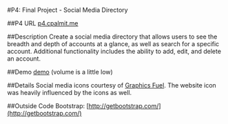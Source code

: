 #P4: Final Project - Social Media Directory

##P4 URL
[p4.cpalmit.me](http://p4.cpalmit.me)

##Description
Create a social media directory that allows users to see the breadth and depth of accounts at a glance, as 
well as search for a specific account. Additional functionality includes the ability to add, edit, and delete an account.

##Demo
[demo](http://screencast.com/t/Plz7v1ttdwR) (volume is a little low)

##Details
Social media icons courtesy of [Graphics Fuel](http://www.graphicsfuel.com/2013/06/simple-flat-social-media-icons-psd-png/).
The website icon was heavily influenced by the icons as well.


##Outside Code
Bootstrap: [http://getbootstrap.com/](http://getbootstrap.com/)

